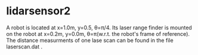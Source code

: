 # lidarsensor2

A robot is located at x=1.0m, y=0.5, θ=π/4. Its laser range finder is mounted on the robot at x=0.2m, y=0.0m, θ=π(w.r.t. the robot's frame of reference).
The distance measurments of one lase scan can be found in the file laserscan.dat .
